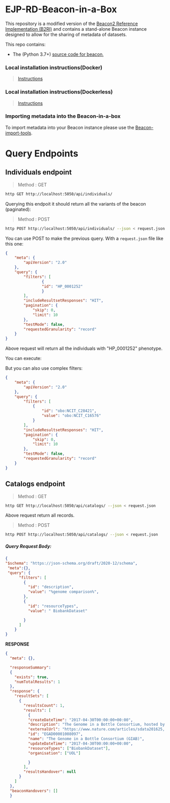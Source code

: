 # EJP-RD-Beacon-in-a-Box

This repository is a modified version of the [Beacon2 Reference Implementation (B2RI)](https://github.com/EGA-archive/beacon-2.x) and contains a stand-alone Beacon instance designed to allow for
the sharing of metadata of datasets.

This repo contains: 

* The (Python 3.7+) [source code for beacon](beacon),
### Local installation instructions(Docker)
> [Instructions](deploy/README_Docker.md)
### Local installation instructions(Dockerless)
> [Instructions](deploy/README_Dockerless.md)

### Importing metadata into the Beacon-in-a-box

To import metadata into your Beacon instance please use the [Beacon-import-tools](https://github.com/Cafe-Variome/Beacon-Import-tools).

<h1 id="query">Query Endpoints</h2>

## Individuals endpoint
> Method : GET

```bash
http GET http://localhost:5050/api/individuals/
```
Querying this endpoit it should return all the variants of the beacon (paginated):

> Method : POST

```bash
http POST http://localhost:5050/api/individuals/ --json < request.json
```

You can use POST to make the previous query. With a `request.json` file like this one:

```json
{
    "meta": {
        "apiVersion": "2.0"
    },
    "query": {
        "filters": [
                {
                "id": "HP_0001252"
                }
        ],
        "includeResultsetResponses": "HIT",
        "pagination": {
            "skip": 0,
            "limit": 10
        },
        "testMode": false,
        "requestedGranularity": "record"
    }
}
```
Above request will return all the individuals with "HP_0001252" phenotype.

You can execute:



But you can also use complex filters:

```json
{
    "meta": {
        "apiVersion": "2.0"
    },
    "query": {
        "filters": [
            {
                "id": "obo:NCIT_C28421",
                "value": "obo:NCIT_C16576"
            }
        ],
        "includeResultsetResponses": "HIT",
        "pagination": {
            "skip": 0,
            "limit": 10
        },
        "testMode": false,
        "requestedGranularity": "record"
    }
}
```
## Catalogs endpoint
> Method : GET

```bash
http GET http://localhost:5050/api/catalogs/ --json < request.json
```
Above request return all records.
> Method : POST

```bash
http POST http://localhost:5050/api/catalogs/ --json < request.json
```

<h5 id="request_body"> Query Request Body: </h5>

```JSON
{ 
"$schema": "https://json-schema.org/draft/2020-12/schema",
 "meta":{},
 "query": {
      "filters": [
        {
          "id": "description",
          "value": "%genome comparison%",
        },
        {
          "id": "resourceTypes",
          "value": " BiobankDataset"

        }
      ]
    }
}
```

**RESPONSE**
```JSON
{
  "meta": {},

  "responseSummary": 
  {
    "exists": true,
    "numTotalResults": 1
  },
  "response": {
    "resultSets": [
      {
        "resultsCount": 1,
        "results": [
          {
          "createDateTime": "2017-04-30T00:00:00+00:00",
          "description": "The Genome in a Bottle Consortium, hosted by the National Institute of Standards and Technology (NIST) is creating reference materials and data for human genome sequencing, as well as methods for genome comparison and benchmarking. ",
          "externalUrl": "https://www.nature.com/articles/sdata201625, https://jimb.stanford.edu/giab-resources",
          "id": "EGAD00001008097",
          "name": "The Genome in a Bottle Consortium (GIAB)",
          "updateDateTime": "2017-04-30T00:00:00+00:00",
          "resourceTypes": ["BiobankDataset"],
          "organisation": ["UOL"]

          }
        ],
        "resultsHandover": null
      }
    ]
  },
  "beaconHandovers": []
  }
```


